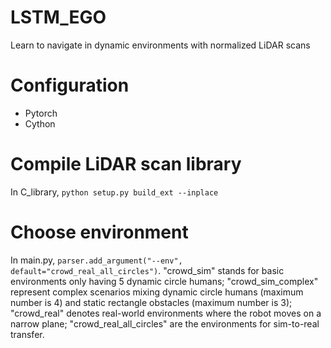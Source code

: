 # LSTM_EGO
Learn to navigate in dynamic environments with normalized LiDAR scans

# Configuration
- Pytorch
- Cython

# Compile LiDAR scan library
In C_library, ```python setup.py build_ext --inplace```

# Choose environment
In main.py, ```parser.add_argument("--env", default="crowd_real_all_circles")```. "crowd_sim" stands for basic environments only having 5 dynamic circle humans; "crowd_sim_complex" represent complex scenarios mixing dynamic circle humans (maximum number is 4) and static rectangle obstacles (maximum number is 3); "crowd_real" denotes real-world environments where the robot moves on a narrow plane; "crowd_real_all_circles" are the environments for sim-to-real transfer.
